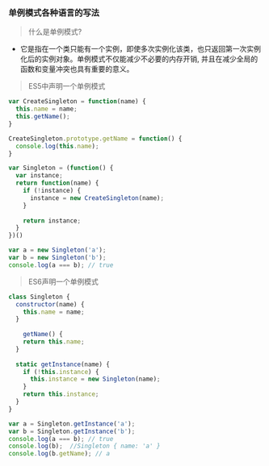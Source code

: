### 单例模式各种语言的写法

 > 什么是单例模式?

- 它是指在一个类只能有一个实例，即使多次实例化该类，也只返回第一次实例化后的实例对象。单例模式不仅能减少不必要的内存开销, 并且在减少全局的函数和变量冲突也具有重要的意义。

> ES5中声明一个单例模式

```javascript
var CreateSingleton = function(name) {
  this.name = name;
  this.getName();
}

CreateSingleton.prototype.getName = function() {
  console.log(this.name);
}

var Singleton = (function() {
  var instance;
  return function(name) {
    if (!instance) {
      instance = new CreateSingleton(name);
    }
    
    return instance;
  }
})()

var a = new Singleton('a');
var b = new Singleton('b');
console.log(a === b); // true

```

> ES6声明一个单例模式

```javascript
class Singleton { 
  constructor(name) {
    this.name = name;
  }
  
	getName() {
    return this.name;
  }
  
  static getInstance(name) {
    if (!this.instance) {
      this.instance = new Singleton(name);
    }
    return this.instance;
  }
}

var a = Singleton.getInstance('a');
var b = Singleton.getInstance('b');
console.log(a === b); // true
console.log(b);  //Singleton { name: 'a' }
console.log(b.getName); // a
```

